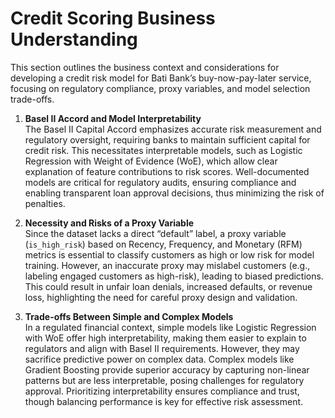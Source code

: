 # Credit Scoring Business Understanding

This section outlines the business context and considerations for developing a credit risk model for Bati Bank’s buy-now-pay-later service, focusing on regulatory compliance, proxy variables, and model selection trade-offs.

1. **Basel II Accord and Model Interpretability**  
   The Basel II Capital Accord emphasizes accurate risk measurement and regulatory oversight, requiring banks to maintain sufficient capital for credit risk. This necessitates interpretable models, such as Logistic Regression with Weight of Evidence (WoE), which allow clear explanation of feature contributions to risk scores. Well-documented models are critical for regulatory audits, ensuring compliance and enabling transparent loan approval decisions, thus minimizing the risk of penalties.

2. **Necessity and Risks of a Proxy Variable**  
   Since the dataset lacks a direct “default” label, a proxy variable (`is_high_risk`) based on Recency, Frequency, and Monetary (RFM) metrics is essential to classify customers as high or low risk for model training. However, an inaccurate proxy may mislabel customers (e.g., labeling engaged customers as high-risk), leading to biased predictions. This could result in unfair loan denials, increased defaults, or revenue loss, highlighting the need for careful proxy design and validation.

3. **Trade-offs Between Simple and Complex Models**  
   In a regulated financial context, simple models like Logistic Regression with WoE offer high interpretability, making them easier to explain to regulators and align with Basel II requirements. However, they may sacrifice predictive power on complex data. Complex models like Gradient Boosting provide superior accuracy by capturing non-linear patterns but are less interpretable, posing challenges for regulatory approval. Prioritizing interpretability ensures compliance and trust, though balancing performance is key for effective risk assessment.